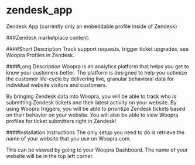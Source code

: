 zendesk_app
===========

Zendesk App (currently only an embeddable profile inside of Zendesk)


###Zendesk marketplace content:

####Short Description
Track support requests, trigger ticket upgrades, see Woopra Profiles in Zendesk.

####Long Description
Woopra is an analytics platform that helps you get to know your customers better. The platform is designed to help you optimize the customer life-cycle by delivering live, granular behavioral data for individual website visitors and customers.

By bringing Zendesk data into Woopra, you will be able to track who is submitting Zendesk tickets and their latest activity on your website. By using Woopra triggers, you will be able to prioritize Zendesk tickets based on their behavior on your website.  You will also be able to view Woopra profiles for ticket submitters right in Zendesk!

####Installation Instructions
The only setup you need to do is retrieve the name of your website that you use on Woopra.com.

This can be viewed by going to your Woopra Dashboard. The name of your website will be in the top left corner.
